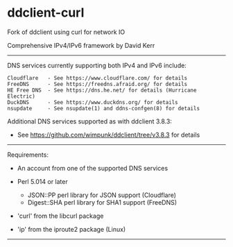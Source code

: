 
# ddclient-curl

Fork of ddclient using curl for network IO

Comprehensive IPv4/IPv6 framework by David Kerr

-------------------------------------------------------------------------------
DNS services currently supporting both IPv4 and IPv6 include:

    Cloudflare   - See https://www.cloudflare.com/ for details
    FreeDNS      - See https://freedns.afraid.org/ for details
    HE Free DNS  - See https://dns.he.net/ for details (Hurricane Electric)
    DuckDNS      - See https://www.duckdns.org/ for details
    nsupdate     - See nsupdate(1) and ddns-confgen(8) for details

Additional DNS services supported as with ddclient 3.8.3:

- See https://github.com/wimpunk/ddclient/tree/v3.8.3 for details

-------------------------------------------------------------------------------
Requirements:

- An account from one of the supported DNS services

- Perl 5.014 or later
  * JSON::PP perl library for JSON support (Cloudflare)
  * Digest::SHA perl library for SHA1 support (FreeDNS)

- 'curl' from the libcurl package

- 'ip' from the iproute2 package (Linux)

-------------------------------------------------------------------------------

